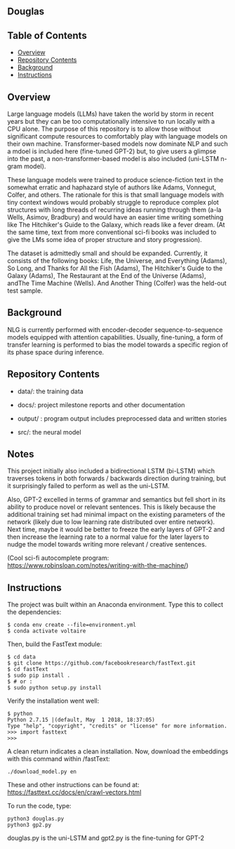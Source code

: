 ## Douglas

## Table of Contents
- [Overview](#overview)
- [Repository Contents](#repository-contents)
- [Background](#background)
- [Instructions](#instructions)

## Overview
Large language models (LLMs) have taken the world by storm in recent years but they can be too computationally intensive to run locally with a CPU alone. The purpose of this repository is to allow those without significant compute resources to comfortably play with language models on their own machine. Transformer-based models now dominate NLP and such a mdoel is included here (fine-tuned GPT-2) but, to give users a glimpse into the past, a non-transformer-based model is also included (uni-LSTM n-gram model).

These language models were trained to produce science-fiction text in the somewhat erratic and haphazard style of authors like Adams, Vonnegut, Colfer, and others. The rationale for this is that small language models with tiny context windows would probably struggle to reproduce complex plot structures with long threads of recurring ideas running through them (a-la Wells, Asimov, Bradbury) and would have an easier time writing something like The Hitchiker's Guide to the Galaxy, which reads like a fever dream. (At the same time, text from more conventional sci-fi books was included to give the LMs some idea of proper structure and story progression).

The dataset is admittedly small and should be expanded. Currently, it consists of the following books: Life, the Universe, and Everything (Adams), So Long, and Thanks for All the Fish (Adams), The Hitchiker's Guide to the Galaxy (Adams), The Restaurant at the End of the Universe (Adams), andThe Time Machine (Wells). And Another Thing (Colfer) was the held-out test sample.

## Background
NLG is currently performed with encoder-decoder sequence-to-sequence models equipped with attention capabilities. Usually, fine-tuning, a form of transfer learning is performed to bias the model towards a specific region of its phase space during inference.

## Repository Contents
- data/: the training data

- docs/: project milestone reports and other documentation

- output/ : program output includes preprocessed data and written stories

- src/: the neural model

## Notes
This project initially also included a bidirectional LSTM (bi-LSTM) which traverses tokens in both forwards / backwards direction during training, but it surprisingly failed to perform as well as the uni-LSTM. 

Also, GPT-2 excelled in terms of grammar and semantics but fell short in its ability to produce novel or relevant sentences. This is likely because the additional training set had minimal impact on the existing parameters of the network (likely due to low learning rate distributed over entire network). Next time, maybe it would be better to freeze the early layers of GPT-2 and then increase the learning rate to a normal value for the later layers to nudge the model towards writing more relevant / creative sentences. 

(Cool sci-fi autocomplete program: https://www.robinsloan.com/notes/writing-with-the-machine/)

## Instructions
The project was built within an Anaconda environment. Type this to collect the dependencies:

~~~
$ conda env create --file=environment.yml
$ conda activate voltaire
~~~

Then, build the FastText module:
~~~
$ cd data
$ git clone https://github.com/facebookresearch/fastText.git
$ cd fastText
$ sudo pip install .
$ # or :
$ sudo python setup.py install
~~~
Verify the installation went well:
~~~
$ python
Python 2.7.15 |(default, May  1 2018, 18:37:05)
Type "help", "copyright", "credits" or "license" for more information.
>>> import fasttext
>>>
~~~
A clean return indicates a clean installation. Now, download the embeddings with this command within /fastText:
~~~
./download_model.py en
~~~
These and other instructions can be found at: https://fasttext.cc/docs/en/crawl-vectors.html

To run the code, type:
~~~
python3 douglas.py
python3 gp2.py
~~~

douglas.py is the uni-LSTM and gpt2.py is the fine-tuning for GPT-2


